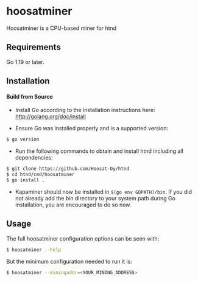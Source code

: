 # hoosatminer

Hoosatminer is a CPU-based miner for htnd

## Requirements

Go 1.19 or later.

## Installation

#### Build from Source

- Install Go according to the installation instructions here:
  http://golang.org/doc/install

- Ensure Go was installed properly and is a supported version:

```bash
$ go version
```

- Run the following commands to obtain and install htnd including all dependencies:

```bash
$ git clone https://github.com/Hoosat-Oy/htnd
$ cd htnd/cmd/hoosatminer
$ go install .
```

- Kapaminer should now be installed in `$(go env GOPATH)/bin`. If you did
  not already add the bin directory to your system path during Go installation,
  you are encouraged to do so now.
  
## Usage

The full hoosatminer configuration options can be seen with:

```bash
$ hoosatminer --help
```

But the minimum configuration needed to run it is:
```bash
$ hoosatminer --miningaddr=<YOUR_MINING_ADDRESS>
```